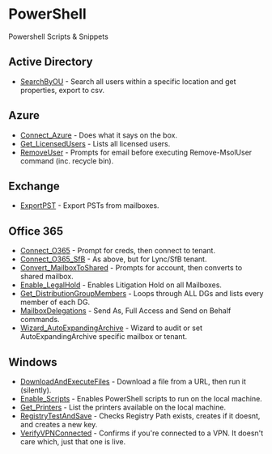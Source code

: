 # PowerShell
Powershell Scripts &amp; Snippets

## Active Directory
- [SearchByOU](https://github.com/thatCraigW/PowerShell/blob/master/ActiveDirectory/SearchByOU.ps1) - Search all users within a specific location and get properties, export to csv.

## Azure
- [Connect_Azure](https://github.com/thatCraigW/PowerShell/blob/master/Azure/Connect_Azure.ps1) - Does what it says on the box.
- [Get_LicensedUsers](https://github.com/thatCraigW/PowerShell/blob/master/Azure/Get_LicensedUsers.ps1) - Lists all licensed users.
- [RemoveUser](https://github.com/thatCraigW/PowerShell/blob/master/Azure/RemoveUser.ps1) - Prompts for email before executing Remove-MsolUser command (inc. recycle bin).

## Exchange
- [ExportPST](https://github.com/thatCraigW/PowerShell/blob/master/Exchange/ExportPST.ps1) - Export PSTs from mailboxes.

## Office 365
- [Connect_O365](https://github.com/thatCraigW/PowerShell/blob/master/Office365/Connect_O365.ps1) - Prompt for creds, then connect to tenant.
- [Connect_O365_SfB](https://github.com/thatCraigW/PowerShell/blob/master/Office365/Connect_O365_SfB.ps1) - As above, but for Lync/SfB tenant.
- [Convert_MailboxToShared](https://github.com/thatCraigW/PowerShell/blob/master/Office365/Convert_MailboxToShared.ps1) - Prompts for account, then converts to shared mailbox.
- [Enable_LegalHold](https://github.com/thatCraigW/PowerShell/blob/master/Office365/Enable_LegalHold.ps1) - Enables Litigation Hold on all Mailboxes.
- [Get_DistributionGroupMembers](https://github.com/thatCraigW/PowerShell/blob/master/Office365/Get_DistributionGroupMembers.ps1) - Loops through ALL DGs and lists every member of each DG.
- [MailboxDelegations](https://github.com/thatCraigW/PowerShell/blob/master/Office365/MailboxDelegations.ps1) - Send As, Full Access and Send on Behalf commands.
- [Wizard_AutoExpandingArchive](https://github.com/thatCraigW/PowerShell/blob/master/Office365/Wizard_AutoExpandingArchive.ps1) - Wizard to audit or set AutoExpandingArchive specific mailbox or tenant.

## Windows

- [DownloadAndExecuteFiles](https://github.com/thatCraigW/PowerShell/blob/master/Windows/DownloadAndExecuteFiles.ps1) - Download a file from a URL, then run it (silently).
- [Enable_Scripts](https://github.com/thatCraigW/PowerShell/blob/master/Windows/Enable_Scripts.ps1) - Enables PowerShell scripts to run on the local machine.
- [Get_Printers](https://github.com/thatCraigW/PowerShell/blob/master/Windows/Get_Printers.ps1) - List the printers available on the local machine.
- [RegistryTestAndSave](https://github.com/thatCraigW/PowerShell/blob/master/Windows/RegistryTestAndSave.ps1) - Checks Registry Path exists, creates if it doesnt, and creates a new key.
- [VerifyVPNConnected](https://github.com/thatCraigW/PowerShell/blob/master/Windows/VerifyVPNConnected.ps1) - Confirms if you're connected to a VPN. It doesn't care which, just that one is live.
